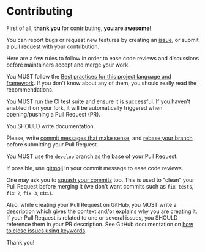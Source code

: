 Contributing
============

First of all, **thank you** for contributing, **you are awesome**!

You can report bugs or request new features by creating an [issue](https://github.com/Monogramm/poc-queue-management-solution/issues), or submit a [pull request](https://github.com/Monogramm/poc-queue-management-solution/pulls) with your contribution.

Here are a few rules to follow in order to ease code reviews and discussions before maintainers accept and merge your work.

<!--
    [TODO] Replace the best practices depending on the project's language and framework.
-->
You MUST follow the [Best practices for this project language and framework](https://en.wikipedia.org/wiki/Best_coding_practices). If you don't know about any of them, you should really read the recommendations.

You MUST run the CI test suite and ensure it is successful. If you haven't enabled it on your fork, it will be automatically triggered when opening/pushing a Pull Request (PR).

You SHOULD write documentation.

Please, write [commit messages that make sense](http://tbaggery.com/2008/04/19/a-note-about-git-commit-messages.html), and [rebase your branch](http://git-scm.com/book/en/Git-Branching-Rebasing) before submitting your Pull Request.

You MUST use the `develop` branch as the base of your Pull Request.

If possible, use [gitmoji](https://gitmoji.carloscuesta.me/) in your commit message to ease code reviews.

One may ask you to [squash your commits](http://gitready.com/advanced/2009/02/10/squashing-commits-with-rebase.html) too. This is used to "clean" your Pull Request before merging it (we don't want commits such as `fix tests`, `fix 2`, `fix 3`, etc.).

Also, while creating your Pull Request on GitHub, you MUST write a description which gives the context and/or explains why you are creating it. If your Pull Request is related to one or several issues, you SHOULD reference them in your PR description. See GitHub documentation on [how to close issues using keywords](https://help.github.com/en/articles/closing-issues-using-keywords).

Thank you!
